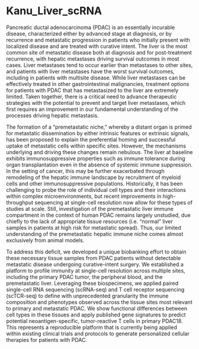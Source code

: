 # Kanu_Liver_scRNA

Pancreatic ductal adenocarcinoma (PDAC) is an essentially incurable disease, characterized either by advanced stage at diagnosis, or by recurrence and metastatic progression in patients who initially present with localized disease and are treated with curative intent.  The liver is the most common site of metastatic disease both at diagnosis and for post-treatment recurrence, with hepatic metastases driving survival outcomes in most cases.  Liver metastases tend to occur earlier than metastases to other sites, and patients with liver metastases have the worst survival outcomes, including in patients with multisite disease.  While liver metastases can be effectively treated in other gastrointestinal malignancies, treatment options for patients with PDAC that has metastasized to the liver are extremely limited. Taken together, there is a critical need to advance therapeutic strategies with the potential to prevent and target liver metastases, which first requires an improvement in our fundamental understanding of the processes driving hepatic metastasis.

The formation of a “premetastatic niche,” whereby a distant organ is primed for metastatic dissemination by either intrinsic features or extrinsic signals, has been proposed to explain the preferential homing and successful uptake of metastatic cells within specific sites. However, the mechanisms underlying and driving these changes remain nebulous.  The liver at baseline exhibits immunosuppressive properties such as immune tolerance during organ transplantation even in the absence of systemic immune suppression.  In the setting of cancer, this may be further exacerbated through remodeling of the hepatic immune landscape by recruitment of myeloid cells and other immunosuppressive populations.  Historically, it has been challenging to probe the role of individual cell types and their interactions within complex microenvironments, but recent improvements in high-throughput sequencing at single-cell resolution now allow for these types of studies at scale. Still, investigation of the premetastatic liver immune compartment in the context of human PDAC remains largely unstudied, due chiefly to the lack of appropriate tissue resources (i.e. “normal” liver samples in patients at high risk for metastatic spread). Thus, our limited understanding of the premetastatic hepatic immune niche comes almost exclusively from animal models.

To address this deficit, we developed a unique biobanking effort to obtain these necessary tissue samples from PDAC patients without detectable metastatic disease undergoing curative-intent surgery. We established a platform to profile immunity at single-cell resolution across multiple sites, including the primary PDAC tumor, the peripheral blood, and the premetastatic liver.  Leveraging these biospecimens, we applied paired single-cell RNA sequencing (scRNA-seq) and T cell receptor sequencing (scTCR-seq) to define with unprecedented granularity the immune composition and phenotypes observed across the tissue sites most relevant to primary and metastatic PDAC. We show functional differences between cell types in these tissues and apply published gene signatures to predict potential neoantigen-specific, tumor-reactive T cells in primary PDAC18. This represents a reproducible platform that is currently being applied within existing clinical trials and protocols to generate personalized cellular therapies for patients with PDAC.  
